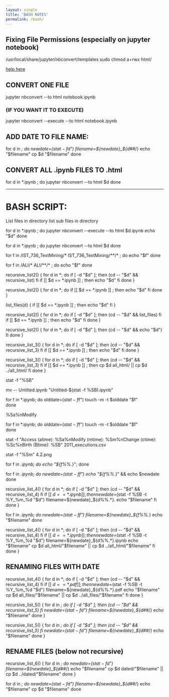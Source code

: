 ```yaml
---
layout: single
title: 'BASH NOTES'
permalink: /bash/
---
```

## Fixing File Permissions (especially on jupyter notebook)
/usr/local/share/jupyter/nbconvert/templates
sudo chmod a+rwx html/

[help here](https://www.chriswrites.com/how-to-change-file-permissions-using-the-terminal/)

## CONVERT ONE FILE

jupyter nbconvert --to html notebook.ipynb

### (IF YOU WANT IT TO EXECUTE)

jupyter nbconvert --execute --to html notebook.ipynb


## ADD DATE TO FILE NAME:

for d in *; do
  newdate=$(stat -f %SB -t %Y_%m_%d "$d")
  filename=${newdate}_${d##*/}
  echo "$filename"
  cp $d "$filename" 
done

## CONVERT ALL .ipynb FILES TO .html

for d in *.ipynb ; do
    jupyter nbconvert --to html $d
done

---


# BASH SCRIPT:

List files in directory
list sub files in directory 

for d in *.ipynb ; do
    jupyter nbconvert --execute --to html $d.ipynb
    echo "$d"
done

for d in *.ipynb ; do
    jupyter nbconvert --to html $d
done


for f in /IST_736_TextMining/* IST_736_TextMining/**/* ; do
  echo "$f"
done

for f in /ALI/* ALI/**/* ; do
  echo "$f"
done


recursive_list2() {
  for d in *; do
    if [ -d "$d" ]; then
      (cd -- "$d" && recursive_list)
    fi
    if [[ $d == *.ipynb ]] ; then
        echo "$d"
    fi
  done
}


recursive_list2() {
  for d in *; do
    if [[ $d == *.ipynb ]] ; then
        echo "$d"
    fi
  done
}

list_files(d) {
    if [[ $d == *.ipynb ]] ; then
        echo "$d"
    fi
}

recursive_list2() {
  for d in *; do
    if [ -d "$d" ]; then
      (cd -- "$d" && list_files)
    fi
    if [[ $d == *.ipynb ]] ; then
        echo "$d"
    fi
  done
}


recursive_list2() {
  for d in *; do
    if [ -d "$d" ]; then
      (cd -- "$d" && echo "$d")
    fi
  done
}




recursive_list_3() {
  for d in *; do
    if [ -d "$d" ]; then
      (cd -- "$d" && recursive_list_3)
    fi
    if [[ $d == *.ipynb ]] ; then
        echo "$d"
    fi
  done
}


recursive_list_3() {
  for d in *; do
    if [ -d "$d" ]; then
      (cd -- "$d" && recursive_list_3)
    fi
    if [[ $d == *.ipynb ]] ; then
        cp $d all_html/ || cp $d ../all_html/
    fi
  done
}



stat -f "%SB"


mv -- Untitled.ipynb "Untitled-$(stat -f %SB).ipynb"


for f in *.ipynb; do
   olddate=$(stat -f %SB -t %Y%m%d%H%M "$f")
   touch -m -t $olddate "$f"    
done


%Sa%nModify


for f in *.ipynb; do
   olddate=$(stat -f %Sa-t %Y%m%d%H%M "$f")
   touch -m -t $olddate "$f"    
done


stat -f "Access (atime): %Sa%nModify (mtime): %Sm%nChange (ctime): %Sc%nBirth  (Btime): %SB" 2011_executions.csv



stat -f "%Sm" 4.2.png



for f in *.ipynb; do echo "${f%%.*}"; done

for f in *.ipynb; do 
    newdate=$(stat -f %SB "$f")
    echo "${f%%.*}" && echo $newdate 
done






recursive_list_4() {
  for d in *; do
    if [ -d "$d" ]; then
      (cd -- "$d" && recursive_list_4)
    fi
    if [[ $d == *.ipynb ]] ; then
        newdate=$(stat -f %SB -t %Y_%m_%d "$d")
        filename=${newdate}_${d%%.*}.
        echo "$filename"
    fi
  done
}



for f in *.ipynb; do 
    newdate=$(stat -f %SB -t %Y_%m_%d "$f")
    filename=${newdate}_${f%%.*}
    echo "$filename"
done




recursive_list_4() {
  for d in *; do
    if [ -d "$d" ]; then
      (cd -- "$d" && recursive_list_4)
    fi
    if [[ $d == *.ipynb ]] ; then
        newdate=$(stat -f %SB -t %Y_%m_%d "$d")
        filename=${newdate}_${d%%.*}.ipynb
        echo "$filename"
        cp $d all_html/"$filename" || cp $d ../all_html/"$filename"
    fi
  done
}


## RENAMING FILES WITH DATE

recursive_list_4() {
  for d in *; do
    if [ -d "$d" ]; then
      (cd -- "$d" && recursive_list_4)
    fi
    if [[ $d == *.pdf ]] ; then
        newdate=$(stat -f %SB -t %Y_%m_%d "$d")
        filename=${newdate}_${d%%.*}.pdf
        echo "$filename"
        cp $d all_files/"$filename" || cp $d ../all_files/"$filename"
    fi
  done
}


recursive_list_5() {
  for d in *; do
    if [ -d "$d" ]; then
      (cd -- "$d" && recursive_list_5)
    fi
      newdate=$(stat -f %SB -t %Y_%m_%d "$d")
      filename=${newdate}_${d##*/}
      echo "$filename"
      <!-- cp $d all_files/"$filename" || cp $d ../all_files/"$filename" -->
  done
}

recursive_list_5() {
  for d in *; do
    if [ -d "$d" ]; then
      (cd -- "$d" && recursive_list_5)
    fi
      newdate=$(stat -f %SB -t %Y_%m_%d "$d")
      filename=${newdate}_${d##*/}
      echo "$filename"
  done
}

## RENAME FILES (below not recursive)

recursive_list_6() {
  for d in *; do
    newdate=$(stat -f %SB -t %Y_%m_%d "$d")
    filename=${newdate}_${d##*/}
    echo "$filename"
    cp $d dated/"$filename" || cp $d ../dated/"$filename"
  done
}

for d in *; do
  newdate=$(stat -f %SB -t %Y_%m_%d "$d")
  filename=${newdate}_${d##*/}
  echo "$filename"
  cp $d "$filename" 
done